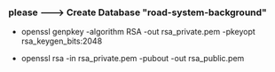 ### please --->  Create Database "road-system-background"

- openssl genpkey -algorithm RSA -out rsa_private.pem -pkeyopt rsa_keygen_bits:2048

-  openssl rsa -in rsa_private.pem -pubout -out rsa_public.pem